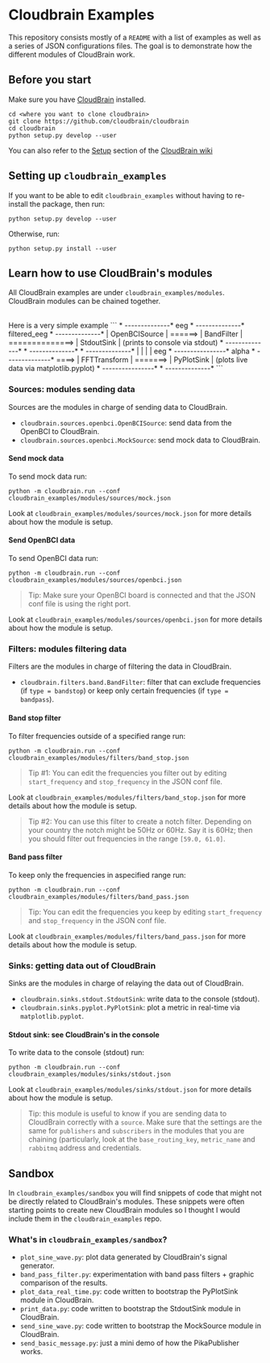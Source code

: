 # Cloudbrain Examples

This repository consists mostly of a `README` with a list of examples as well as a series of JSON 
configurations files. The goal is to demonstrate how the different modules of CloudBrain work.

## Before you start
Make sure you have [CloudBrain](https://github.com/cloudbrain/cloudbrain) installed. 

```
cd <where you want to clone cloudbrain>
git clone https://github.com/cloudbrain/cloudbrain
cd cloudbrain
python setup.py develop --user
```

You can also refer to the [Setup](https://github.com/cloudbrain/cloudbrain/wiki/1.-Setup#setup) section of the [CloudBrain wiki](https://github.com/cloudbrain/cloudbrain/wiki) 


## Setting up `cloudbrain_examples`
If you want to be able to edit `cloudbrain_examples` without having to re-install the package, then run:
```
python setup.py develop --user
```

Otherwise, run:
```
python setup.py install --user
```

## Learn how to use CloudBrain's modules

All CloudBrain examples are under `cloudbrain_examples/modules`. CloudBrain modules can be chained together. 

<br>
Here is a very simple example
```
* --------------*   eeg    * --------------*  filtered_eeg   * --------------*
| OpenBCISource | ======>  |   BandFilter  | ==============> |   StdoutSink  |  (prints to console via stdout)
* --------------*          * --------------*                 * --------------*
         |
         |
         |        
         | eeg  * ----------------*  alpha   * --------------*
          ====> |   FFTTransform  | =======> |   PyPlotSink  | (plots live data via matplotlib.pyplot)
                * ----------------*          * --------------*
```

### Sources: modules sending data

Sources are the modules in charge of sending data to CloudBrain.
* `cloudbrain.sources.openbci.OpenBCISource`: send data from the OpenBCI to CloudBrain. 
* `cloudbrain.sources.openbci.MockSource`: send mock data to CloudBrain. 

#### Send mock data
To send mock data run: 
```
python -m cloudbrain.run --conf cloudbrain_examples/modules/sources/mock.json
```
Look at `cloudbrain_examples/modules/sources/mock.json` for more details about how the module is setup.

#### Send OpenBCI data
To send OpenBCI data run: 
```
python -m cloudbrain.run --conf cloudbrain_examples/modules/sources/openbci.json
```
> Tip: Make sure your OpenBCI board is connected and that the JSON conf file is using the right port.  

Look at `cloudbrain_examples/modules/sources/openbci.json` for more details about how the module is setup.

### Filters: modules filtering data

Filters are the modules in charge of filtering the data in CloudBrain.
* `cloudbrain.filters.band.BandFilter`: filter that can exclude frequencies (if `type = bandstop`) 
or keep only certain frequencies (if `type = bandpass`).

#### Band stop filter

To filter frequencies outside of a specified range run: 
```
python -m cloudbrain.run --conf cloudbrain_examples/modules/filters/band_stop.json
```
> Tip #1: You can edit the frequencies you filter out by editing `start_frequency` and `stop_frequency` in the JSON conf file.

Look at `cloudbrain_examples/modules/filters/band_stop.json` for more details about how the module is setup.

> Tip #2: You can use this filter to create a notch filter. Depending on your country the notch might be 50Hz or 60Hz. Say it is 60Hz; then you should filter out frequencies in the range `[59.0, 61.0]`.

#### Band pass filter

To keep only the frequencies in aspecified range run: 
```
python -m cloudbrain.run --conf cloudbrain_examples/modules/filters/band_pass.json
```
> Tip: You can edit the frequencies you keep by editing `start_frequency` and `stop_frequency` in the JSON conf file.

Look at `cloudbrain_examples/modules/filters/band_pass.json` for more details about how the module is setup.

### Sinks: getting data out of CloudBrain

Sinks are the modules in charge of relaying the data out of CloudBrain.
* `cloudbrain.sinks.stdout.StdoutSink`: write data to the console (stdout).
* `cloudbrain.sinks.pyplot.PyPlotSink`: plot a metric in real-time via `matplotlib.pyplot`.

#### Stdout sink: see CloudBrain's in the console

To write data to the console (stdout) run: 
```
python -m cloudbrain.run --conf cloudbrain_examples/modules/sinks/stdout.json
```
Look at `cloudbrain_examples/modules/sinks/stdout.json` for more details about how the module is setup.

> Tip: this module is useful to know if you are sending data to CloudBrain correctly with a `source`. Make sure that the settings are the same for `publishers` and `subscribers` in the modules that you are chaining (particularly, look at the `base_routing_key`, `metric_name` and `rabbitmq` address and credentials.

## Sandbox

In `cloudbrain_examples/sandbox` you will find snippets of code that might not be directly related to CloudBrain's 
modules. These snippets were often starting points to create new CloudBrain modules so I thought I would include them in the `cloudbrain_examples` repo.

### What's in `cloudbrain_examples/sandbox`?
* `plot_sine_wave.py`: plot data generated by CloudBrain's signal generator.
* `band_pass_filter.py`: experimentation with band pass filters + graphic comparison of the results.
* `plot_data_real_time.py`: code written to bootstrap the PyPlotSink module in CloudBrain.
* `print_data.py`: code written to bootstrap the StdoutSink module in CloudBrain.
* `send_sine_wave.py`: code written to bootstrap the MockSource module in CloudBrain.
* `send_basic_message.py`: just a mini demo of how the PikaPublisher works.

